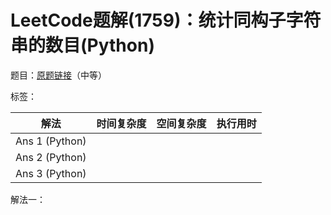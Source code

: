 # LeetCode题解(1759)：统计同构子字符串的数目(Python)

题目：[原题链接](https://leetcode-cn.com/problems/count-number-of-homogenous-substrings/)（中等）

标签：

| 解法           | 时间复杂度 | 空间复杂度 | 执行用时 |
| -------------- | ---------- | ---------- | -------- |
| Ans 1 (Python) |            |            |          |
| Ans 2 (Python) |            |            |          |
| Ans 3 (Python) |            |            |          |

解法一：

